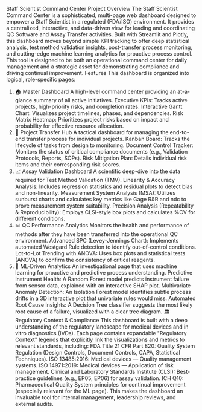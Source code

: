 Staff Scientist Command Center
Project Overview
The Staff Scientist Command Center is a sophisticated, multi-page web dashboard designed to empower a Staff Scientist in a regulated (FDA/ISO) environment. It provides a centralized, interactive, and data-driven view for leading and coordinating QC Software and Assay Transfer activities.
Built with Streamlit and Plotly, this dashboard moves beyond simple KPI tracking to offer deep statistical analysis, test method validation insights, post-transfer process monitoring, and cutting-edge machine learning analytics for proactive process control.
This tool is designed to be both an operational command center for daily management and a strategic asset for demonstrating compliance and driving continual improvement.
Features
This dashboard is organized into logical, role-specific pages:
1. 🏠 Master Dashboard
A high-level command center providing an at-a-glance summary of all active initiatives.
Executive KPIs: Tracks active projects, high-priority risks, and completion rates.
Interactive Gantt Chart: Visualizes project timelines, phases, and dependencies.
Risk Matrix Heatmap: Prioritizes project risks based on impact and probability for effective resource allocation.
2. 🚚 Project Transfer Hub
A tactical dashboard for managing the end-to-end transfer process for individual projects.
Kanban Board: Tracks the lifecycle of tasks from design to monitoring.
Document Control Tracker: Monitors the status of critical compliance documents (e.g., Validation Protocols, Reports, SOPs).
Risk Mitigation Plan: Details individual risk items and their corresponding risk scores.
3. 📈 Assay Validation Dashboard
A scientific deep-dive into the data required for Test Method Validation (TMV).
Linearity & Accuracy Analysis: Includes regression statistics and residual plots to detect bias and non-linearity.
Measurement System Analysis (MSA): Utilizes sunburst charts and calculates key metrics like Gage R&R and ndc to prove measurement system suitability.
Precision Analysis (Repeatability & Reproducibility): Employs CLSI-style box plots and calculates %CV for different conditions.
4. 📊 QC Performance Analytics
Monitors the health and performance of methods after they have been transferred into the operational QC environment.
Advanced SPC (Levey-Jennings Chart): Implements automated Westgard Rule detection to identify out-of-control conditions.
Lot-to-Lot Trending with ANOVA: Uses box plots and statistical tests (ANOVA) to confirm the consistency of critical reagents.
5. 🤖 ML-Driven Analytics
An investigational page that uses machine learning for proactive and predictive process understanding.
Predictive Instrument Health: A Random Forest model predicts instrument failure from sensor data, explained with an interactive SHAP plot.
Multivariate Anomaly Detection: An Isolation Forest model identifies subtle process drifts in a 3D interactive plot that univariate rules would miss.
Automated Root Cause Insights: A Decision Tree classifier suggests the most likely root cause of a failure, visualized with a clear tree diagram.
🏛️ Regulatory Context & Compliance
This dashboard is built with a deep understanding of the regulatory landscape for medical devices and in vitro diagnostics (IVDs). Each page contains expandable "Regulatory Context" legends that explicitly link the visualizations and metrics to relevant standards, including:
FDA Title 21 CFR Part 820: Quality System Regulation (Design Controls, Document Controls, CAPA, Statistical Techniques).
ISO 13485:2016: Medical devices — Quality management systems.
ISO 14971:2019: Medical devices — Application of risk management.
Clinical and Laboratory Standards Institute (CLSI): Best-practice guidelines (e.g., EP05, EP06) for assay validation.
ICH Q10: Pharmaceutical Quality System principles for continual improvement (especially relevant for the ML page).
This makes the dashboard an invaluable tool for internal management, leadership reviews, and external audits.
